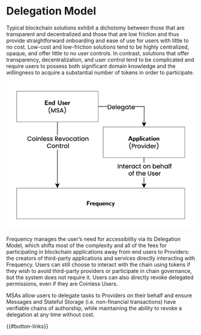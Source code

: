 # Delegation Model

Typical blockchain solutions exhibit a dichotomy between those that are transparent and decentralized and those that are low friction and thus provide straightforward onboarding and ease of use for users with little to no cost.
Low-cost and low-friction solutions tend to be highly centralized, opaque, and offer little to no user controls.
In contrast, solutions that offer transparency, decentralization, and user control tend to be complicated and require users to possess both significant domain knowledge and the willingness to acquire a substantial number of tokens in order to participate.

![Delegation Model](../images/delegation-model.png)

Frequency manages the user’s need for accessibility via its Delegation Model, which shifts most of the complexity and all of the fees for participating in blockchain applications away from end users to Providers: the creators of third-party applications and services directly interacting with Frequency.
Users can still choose to interact with the chain using tokens if they wish to avoid third-party providers or participate in chain governance, but the system does not require it.
Users can also directly revoke delegated permissions, even if they are Coinless Users.

MSAs allow users to delegate tasks to Providers on their behalf and ensure Messages and Stateful Storage (i.e. non-financial transactions) have verifiable chains of authorship, while maintaining the ability to revoke a delegation at any time without cost.

{{#button-links}}
